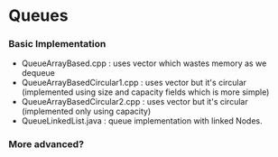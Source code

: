 
# Queues

### Basic Implementation
- QueueArrayBased.cpp : uses vector<int> which wastes memory as we dequeue
- QueueArrayBasedCircular1.cpp : uses vector<int> but it's circular (implemented using size and capacity fields which is more simple)
- QueueArrayBasedCircular2.cpp : uses vector<int> but it's circular (implemented only using capacity)
- QueueLinkedList.java : queue implementation with linked Nodes.

### More advanced?
